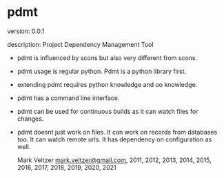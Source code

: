 pdmt
====

version: 0.0.1

description: Project Dependency Management Tool

* pdmt is influenced by scons but also very different from scons.
* pdmt usage is regular python. Pdmt is a python library first.
* extending pdmt requires python knowledge and oo knowledge.
* pdmt has a command line interface.
* pdmt can be used for continuous builds as it can watch files for changes.
* pdmt doesnt just work on files. It can work on records from databases too.
It can watch remote urls.
It has dependency on configuration as well.

	Mark Veltzer <mark.veltzer@gmail.com>, 2011, 2012, 2013, 2014, 2015, 2016, 2017, 2018, 2019, 2020, 2021
